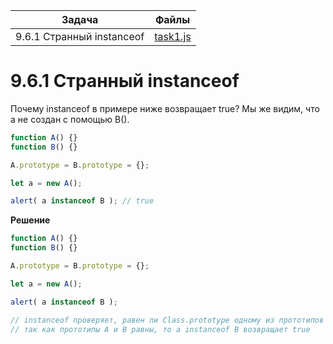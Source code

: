 | Задача | Файлы |
| --- | --- |
| 9.6.1 Странный instanceof | [task1.js](task1.js) |

# 9.6.1 Странный instanceof
Почему instanceof в примере ниже возвращает true? Мы же видим, что a не создан с помощью B().
```javascript
function A() {}
function B() {}

A.prototype = B.prototype = {};

let a = new A();

alert( a instanceof B ); // true
```

**Решение**
```javascript
function A() {}
function B() {}

A.prototype = B.prototype = {};

let a = new A();

alert( a instanceof B ); 

// instanceof проверяет, равен ли Class.prototype одному из прототипов в прототипной цепочке.
// так как прототипы A и B равны, то a instanceof B возвращает true
```

